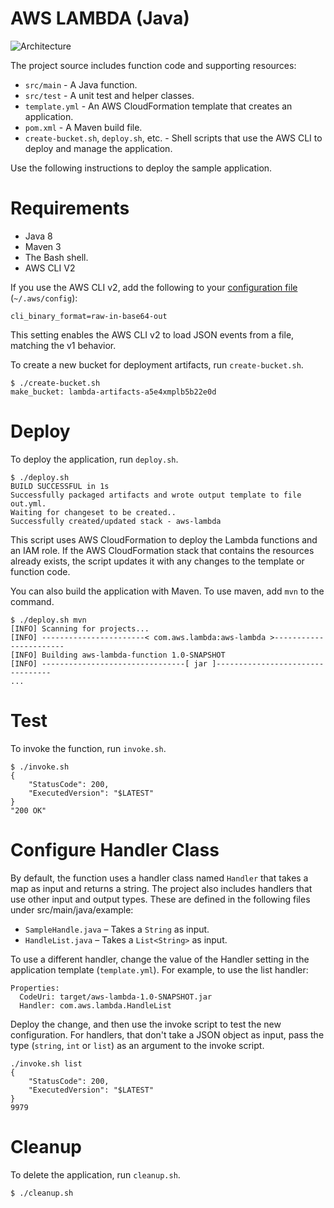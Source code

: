 # AWS LAMBDA (Java)

![Architecture](https://github.com/sharmar0790/archietecture-images/blob/main/sample-java-basic.png)

The project source includes function code and supporting resources:
- `src/main` - A Java function.
- `src/test` - A unit test and helper classes.
- `template.yml` - An AWS CloudFormation template that creates an application.
- `pom.xml` - A Maven build file.
- `create-bucket.sh`, `deploy.sh`, etc. - Shell scripts that use the AWS CLI to deploy and manage the application.

Use the following instructions to deploy the sample application.

# Requirements
- Java 8
- Maven 3
- The Bash shell. 
- AWS CLI V2

If you use the AWS CLI v2, add the following to your [configuration file](https://docs.aws.amazon.com/cli/latest/userguide/cli-configure-files.html) (`~/.aws/config`):

```
cli_binary_format=raw-in-base64-out
```

This setting enables the AWS CLI v2 to load JSON events from a file, matching the v1 behavior.

To create a new bucket for deployment artifacts, run `create-bucket.sh`.

    $ ./create-bucket.sh
    make_bucket: lambda-artifacts-a5e4xmplb5b22e0d

# Deploy
To deploy the application, run `deploy.sh`.

    $ ./deploy.sh
    BUILD SUCCESSFUL in 1s
    Successfully packaged artifacts and wrote output template to file out.yml.
    Waiting for changeset to be created..
    Successfully created/updated stack - aws-lambda

This script uses AWS CloudFormation to deploy the Lambda functions and an IAM role. If the AWS CloudFormation stack that contains the resources already exists, the script updates it with any changes to the template or function code.

You can also build the application with Maven. To use maven, add `mvn` to the command.

    $ ./deploy.sh mvn
    [INFO] Scanning for projects...
    [INFO] -----------------------< com.aws.lambda:aws-lambda >-----------------------
    [INFO] Building aws-lambda-function 1.0-SNAPSHOT
    [INFO] --------------------------------[ jar ]---------------------------------
    ...

# Test
To invoke the function, run `invoke.sh`.

    $ ./invoke.sh
    {
        "StatusCode": 200,
        "ExecutedVersion": "$LATEST"
    }
    "200 OK"

# Configure Handler Class

By default, the function uses a handler class named `Handler` that takes a map as input and returns a string. The project also includes handlers that use other input and output types. These are defined in the following files under src/main/java/example:

- `SampleHandle.java` – Takes a `String` as input.
- `HandleList.java` – Takes a `List<String>` as input.

To use a different handler, change the value of the Handler setting in the application template (`template.yml`). For example, to use the list handler:

    Properties:
      CodeUri: target/aws-lambda-1.0-SNAPSHOT.jar
      Handler: com.aws.lambda.HandleList

Deploy the change, and then use the invoke script to test the new configuration. For handlers, that don't take a JSON object as input, pass the type (`string`, `int` or `list`) as an argument to the invoke script.

    ./invoke.sh list
    {
        "StatusCode": 200,
        "ExecutedVersion": "$LATEST"
    }
    9979

# Cleanup
To delete the application, run `cleanup.sh`.

    $ ./cleanup.sh

